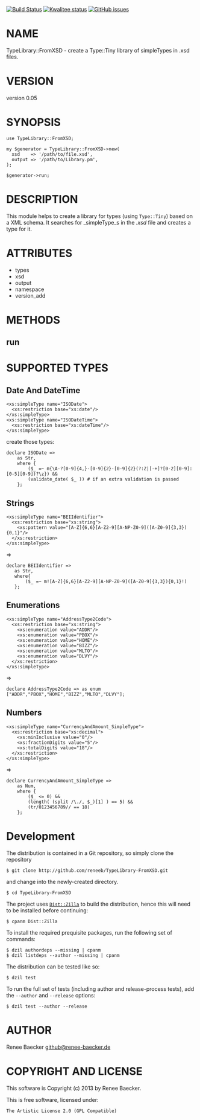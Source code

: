 [![Build Status](https://travis-ci.org/reneeb/TypeLibrary-FromXSD.svg?branch=master)](https://travis-ci.org/reneeb/TypeLibrary-FromXSD)
[![Kwalitee status](http://cpants.cpanauthors.org/dist/TypeLibrary-FromXSD.png)](http://cpants.charsbar.org/dist/overview/TypeLibrary-FromXSD)
[![GitHub issues](https://img.shields.io/github/issues/reneeb/TypeLibrary-FromXSD.svg)](https://github.com/reneeb/TypeLibrary-FromXSD/issues)

# NAME

TypeLibrary::FromXSD - create a Type::Tiny library of simpleTypes in .xsd files.

# VERSION

version 0.05

# SYNOPSIS

    use TypeLibrary::FromXSD;
    
    my $generator = TypeLibrary::FromXSD->new(
      xsd    => '/path/to/file.xsd',
      output => '/path/to/Library.pm',
    );
    
    $generator->run;

# DESCRIPTION

This module helps to create a library for types (using `Type::Tiny`) based on a XML schema.
It searches for _simpleType_s in the _.xsd_ file and creates a type for it.

# ATTRIBUTES

- types
- xsd
- output
- namespace
- version\_add

# METHODS

## run

# SUPPORTED TYPES

## Date And DateTime

    <xs:simpleType name="ISODate">
      <xs:restriction base="xs:date"/>
    </xs:simpleType>
    <xs:simpleType name="ISODateTime">
      <xs:restriction base="xs:dateTime"/>
    </xs:simpleType>

create those types:

    declare ISODate =>
        as Str,
        where {
            ($_ =~ m{\A-?[0-9]{4,}-[0-9]{2}-[0-9]{2}(?:Z|[-+]?[0-2][0-9]:[0-5][0-9])?\z}) &&
            (validate_date( $_ )) # if an extra validation is passed
        };

## Strings

    <xs:simpleType name="BEIIdentifier">
      <xs:restriction base="xs:string">
        <xs:pattern value="[A-Z]{6,6}[A-Z2-9][A-NP-Z0-9]([A-Z0-9]{3,3}){0,1}"/>
      </xs:restriction>
    </xs:simpleType>

&#x3d;>

    declare BEIIdentifier =>
       as Str,
       where{
           ($_ =~ m![A-Z]{6,6}[A-Z2-9][A-NP-Z0-9]([A-Z0-9]{3,3}){0,1}!)
       };

## Enumerations

    <xs:simpleType name="AddressType2Code">
      <xs:restriction base="xs:string">
        <xs:enumeration value="ADDR"/>
        <xs:enumeration value="PBOX"/>
        <xs:enumeration value="HOME"/>
        <xs:enumeration value="BIZZ"/>
        <xs:enumeration value="MLTO"/>
        <xs:enumeration value="DLVY"/>
      </xs:restriction>
    </xs:simpleType>

&#x3d;>

    declare AddressType2Code => as enum ["ADDR","PBOX","HOME","BIZZ","MLTO","DLVY"];

## Numbers

    <xs:simpleType name="CurrencyAndAmount_SimpleType">
      <xs:restriction base="xs:decimal">
        <xs:minInclusive value="0"/>
        <xs:fractionDigits value="5"/>
        <xs:totalDigits value="18"/>
      </xs:restriction>
    </xs:simpleType>

&#x3d;>

    declare CurrencyAndAmount_SimpleType =>
        as Num,
        where {
            ($_ <= 0) &&
            (length( (split /\./, $_)[1] ) == 5) &&
            (tr/0123456789// == 18)
        };



# Development

The distribution is contained in a Git repository, so simply clone the
repository

```
$ git clone http://github.com/reneeb/TypeLibrary-FromXSD.git
```

and change into the newly-created directory.

```
$ cd TypeLibrary-FromXSD
```

The project uses [`Dist::Zilla`](https://metacpan.org/pod/Dist::Zilla) to
build the distribution, hence this will need to be installed before
continuing:

```
$ cpanm Dist::Zilla
```

To install the required prequisite packages, run the following set of
commands:

```
$ dzil authordeps --missing | cpanm
$ dzil listdeps --author --missing | cpanm
```

The distribution can be tested like so:

```
$ dzil test
```

To run the full set of tests (including author and release-process tests),
add the `--author` and `--release` options:

```
$ dzil test --author --release
```

# AUTHOR

Renee Baecker <github@renee-baecker.de>

# COPYRIGHT AND LICENSE

This software is Copyright (c) 2013 by Renee Baecker.

This is free software, licensed under:

    The Artistic License 2.0 (GPL Compatible)
